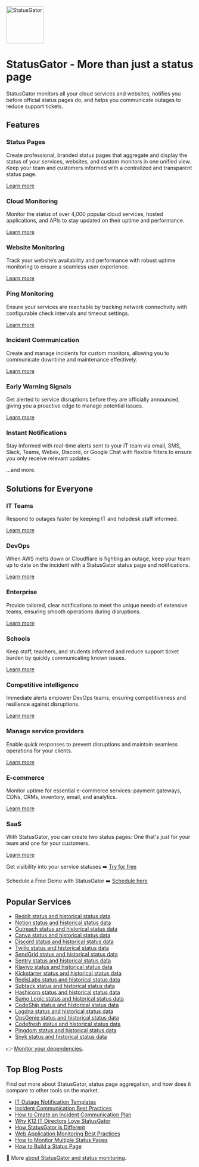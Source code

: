 <img src="https://statusgator.com/blog/wp-content/uploads/2021/08/Artboard-1.png" height=100 alt="StatusGator">

# StatusGator - More than just a status page

StatusGator monitors all your cloud services and websites, notifies you before official status pages do, and helps you communicate outages to reduce support tickets.

## Features

### Status Pages
Create professional, branded status pages that aggregate and display the status of your services, websites, and custom monitors in one unified view. Keep your team and customers informed with a centralized and transparent status page.

[Learn more](https://statusgator.com/features/status-page)

### Cloud Monitoring
Monitor the status of over 4,000 popular cloud services, hosted applications, and APIs to stay updated on their uptime and performance.

[Learn more](https://statusgator.com/features/cloud-monitoring)

### Website Monitoring
Track your website’s availability and performance with robust uptime monitoring to ensure a seamless user experience.

[Learn more](https://statusgator.com/features/website-monitoring)


### Ping Monitoring
Ensure your services are reachable by tracking network connectivity with configurable check intervals and timeout settings.

[Learn more](https://statusgator.com/features/ping-monitoring)


### Incident Communication
Create and manage incidents for custom monitors, allowing you to communicate downtime and maintenance effectively.

[Learn more](https://statusgator.com/features/incidents)


### Early Warning Signals
Get alerted to service disruptions before they are officially announced, giving you a proactive edge to manage potential issues.

[Learn more](https://statusgator.com/features/early-warning-signals)

### Instant Notifications
Stay informed with real-time alerts sent to your IT team via email, SMS, Slack, Teams, Webex, Discord, or Google Chat with flexible filters to ensure you only receive relevant updates.

...and more.

## Solutions for Everyone

### IT Teams
Respond to outages faster by keeping IT and helpdesk staff informed.

[Learn more](https://statusgator.com/blog/it-outage-notification-templates/)

### DevOps
When AWS melts down or Cloudflare is fighting an outage, keep your team up to date on the incident with a StatusGator status page and notifications.

[Learn more](https://statusgator.com/blog/incident-communication-best-practices/)

### Enterprise
Provide tailored, clear notifications to meet the unique needs of extensive teams, ensuring smooth operations during disruptions.

[Learn more](https://statusgator.com/blog/how-statusgator-is-different/)

### Schools
Keep staff, teachers, and students informed and reduce support ticket burden by quickly communicating known issues.

[Learn more](https://statusgator.com/blog/why-k12-it-directors-love-statusgator/)

### Competitive intelligence
Immediate alerts empower DevOps teams, ensuring competitiveness and resilience against disruptions.

[Learn more](https://statusgator.com/blog/how-to-monitor-multiple-status-pages/)

### Manage service providers
Enable quick responses to prevent disruptions and maintain seamless operations for your clients.

[Learn more](https://statusgator.com/blog/web-application-monitoring-best-practices/)

### E-commerce
Monitor uptime for essential e-commerce services: payment gateways, CDNs, CRMs, inventory, email, and analytics.

[Learn more](https://statusgator.com/blog/how-to-build-status-page/)

### SaaS
With StatusGator, you can create two status pages: One that's just for your team and one for your customers.

[Learn more](https://statusgator.com/blog/why-k12-it-directors-love-statusgator/)


Get visibility into your service statuses ➡️
[Try for free](https://statusgator.com/users/sign_up)

Schedule a Free Demo with StatusGator ➡️
[Schedule here](https://savvycal.com/statusgator/bb11bf73?d=60&view=week&from=2024-12-16&sid=41a18a4a-8363-414c-b775-997c02e83f5f)

## Popular Services

* [Reddit status and historical status data](https://statusgator.com/services/reddit)
* [Notion status and historical status data](https://statusgator.com/services/notion)
* [Outreach status and historical status data](https://statusgator.com/services/outreach)
* [Canva status and historical status data](https://statusgator.com/services/canva)
* [Discord status and historical status data](https://statusgator.com/services/discord)
* [Twilio status and historical status data](https://statusgator.com/services/twilio)
* [SendGrid status and historical status data](https://statusgator.com/services/sendgrid)
* [Sentry status and historical status data](https://statusgator.com/services/sentry)
* [Klaviyo status and historical status data](https://statusgator.com/services/klaviyo)
* [Kickstarter status and historical status data](https://statusgator.com/services/kickstarter)
* [RedisLabs status and historical status data](https://statusgator.com/services/redislabs)
* [Subtack status and historical status data](https://statusgator.com/services/substack)
* [Hashicorp status and historical status data](https://statusgator.com/services/hashicorp)
* [Sumo Logic status and historical status data](https://statusgator.com/services/sumo-logic-au)
* [CodeShip status and historical status data](https://statusgator.com/services/codeship)
* [Logdna status and historical status data](https://statusgator.com/services/mezmo)
* [OpsGenie status and historical status data](https://statusgator.com/services/opsgenie)
* [Codefresh status and historical status data](https://statusgator.com/services/codefresh)
* [Pingdom status and historical status data](https://statusgator.com/services/pingdom)
* [Snyk status and historical status data](https://statusgator.com/services/snyk)

👉 [Monitor your dependencies](https://statusgator.com/users/sign_up).

## Top Blog Posts
Find out more about StatusGator, status page aggregation, and how does it compare to other tools on the market.

* [IT Outage Notification Templates](https://statusgator.com/blog/it-outage-notification-templates/)
* [Incident Communication Best Practices](https://statusgator.com/blog/incident-communication-best-practices/)
* [How to Create an Incident Communication Plan](https://statusgator.com/blog/how-to-create-an-incident-communication-plan/)
* [Why K12 IT Directors Love StatusGator](https://statusgator.com/blog/why-k12-it-directors-love-statusgator/)
* [How StatusGator is Different](https://statusgator.com/blog/how-statusgator-is-different/)
* [Web Application Monitoring Best Practices](https://statusgator.com/blog/web-application-monitoring-best-practices/)
* [How to Monitor Multiple Status Pages](https://statusgator.com/blog/how-to-monitor-multiple-status-pages/)
* [How to Build a Status Page](https://statusgator.com/blog/how-to-build-status-page/)


🐊 More [about StatusGator and status monitoring](https://statusgator.com/blog/).
